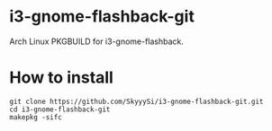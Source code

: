 # i3-gnome-flashback-git
Arch Linux PKGBUILD for i3-gnome-flashback.

# How to install
```
git clone https://github.com/SkyyySi/i3-gnome-flashback-git.git
cd i3-gnome-flashback-git
makepkg -sifc
```
